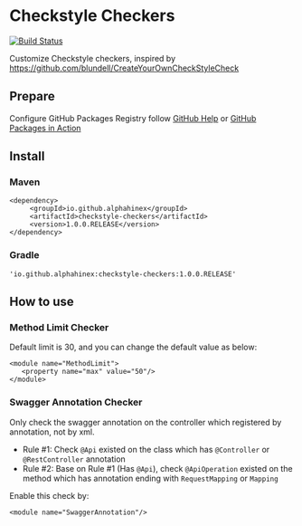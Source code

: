 Checkstyle Checkers
===================

[![Build Status](https://travis-ci.org/AlphaHinex/checkstyle-checkers.svg?branch=master)](https://travis-ci.org/AlphaHinex/checkstyle-checkers)

Customize Checkstyle checkers, inspired by https://github.com/blundell/CreateYourOwnCheckStyleCheck

Prepare
-------

Configure GitHub Packages Registry follow [GitHub Help](https://help.github.com/en/github/managing-packages-with-github-packages/using-github-packages-with-your-projects-ecosystem) or [GitHub Packages in Action](https://alphahinex.github.io/2020/01/17/github-packages-in-action/)

Install
-------

### Maven

````
<dependency>
     <groupId>io.github.alphahinex</groupId>
     <artifactId>checkstyle-checkers</artifactId>
     <version>1.0.0.RELEASE</version>
</dependency>
````

### Gradle

````
'io.github.alphahinex:checkstyle-checkers:1.0.0.RELEASE'
````

How to use
----------

### Method Limit Checker

Default limit is 30, and you can change the default value as below:

````
<module name="MethodLimit">
   <property name="max" value="50"/>
</module>
````

### Swagger Annotation Checker

Only check the swagger annotation on the controller which registered by annotation, not by xml.

* Rule #1: Check `@Api` existed on the class which has `@Controller` or `@RestController` annotation
* Rule #2: Base on Rule #1 (Has `@Api`), check `@ApiOperation` existed on the method which has annotation ending with `RequestMapping` or `Mapping`

Enable this check by:

````
<module name="SwaggerAnnotation"/>
````
